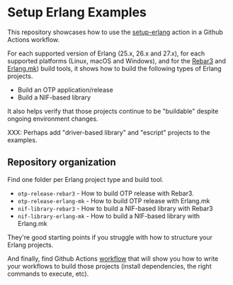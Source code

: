 # Setup Erlang Examples

This repository showcases how to use the
[setup-erlang](https://github.com/erlangsters/setup-erlang) action in a Github
Actions workflow.

For each supported version of Erlang (25.x, 26.x and 27.x), for each supported
platforms (Linux, macOS and Windows), and for the [Rebar3](https://rebar3.org/)
and [Erlang.mk](https://erlang.mk/)) build tools, it shows how to build the
following types of Erlang projects.

- Build an OTP application/release
- Build a NIF-based library

It also helps verify that those projects continue to be "buildable" despite
ongoing environment changes.

XXX: Perhaps add "driver-based library" and "escript" projects to the examples.

## Repository organization

Find one folder per Erlang project type and build tool.

- `otp-release-rebar3` - How to build OTP release with Rebar3.
- `otp-release-erlang-mk` - How to build OTP release with Erlang.mk
- `nif-library-rebar3` - How to build a NIF-based library with Rebar3
- `nif-library-erlang-mk` - How to build a NIF-based library with Erlang.mk

They're good starting points if you struggle with how to structure your Erlang
projects.

And finally, find Github Actions
[workflow](.github/workflows/setup-erlang-examples.yml) that will show you how
to write your workflows to build those projects (install dependencies, the
right commands to execute, etc).
